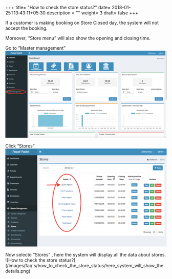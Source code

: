 +++
title= "How to check the store status?"
date= 2018-01-25T13:43:11+05:30
description = ""
weight= 3
draft= false
+++




If a customer is making booking on Store Closed day, the system will not accept the booking.


Moreover, “Store menu”  will also show the opening and closing time.

Go to “Master management” 
![How to check the store status?](/images/faq's/how_to_check_the_store_status/go_to_master_management.png/)


Click “Stores”
![How to check the store status?](/images/faq's/how_to_check_the_store_status/select_store_from_the_list.png)

Now selecte  “Stores” , here the system will display all the data about stores.
![How to check the store status?](/images/faq's/how_to_check_the_store_status/here_system_will_show_the details.png)

